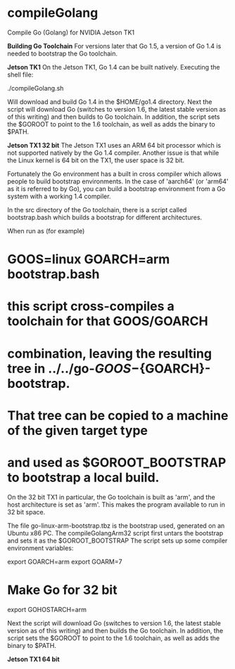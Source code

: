 # compileGolang
Compile Go (Golang) for NVIDIA Jetson TK1

<b>Building Go Toolchain</b>
For versions later that Go 1.5, a version of Go 1.4 is needed to bootstrap the Go toolchain.

<b>Jetson TK1</b>
On the Jetson TK1, Go 1.4 can be built natively. Executing the shell file:

./compileGolang.sh

Will download and build Go 1.4 in the $HOME/go1.4 directory. Next the script will download
Go (switches to version 1.6, the latest stable version as of this writing) and then builds to Go toolchain.
In addition, the script sets the $GOROOT to point to the 1.6 toolchain, as well as adds the binary to $PATH.


<b>Jetson TX1 32 bit</b>
The Jetson TX1 uses an ARM 64 bit processor which is not supported natively by the Go 1.4 compiler. Another issue
is that while the Linux kernel is 64 bit on the TX1, the user space is 32 bit. 

Fortunately the Go environment has a built in cross compiler which allows people to build bootstrap environments.
In the case of 'aarch64' (or 'arm64' as it is referred to by Go), you can build a bootstrap environment from a Go 
system with a working 1.4 compiler. 

In the src directory of the Go toolchain, there is a script called bootstrap.bash which builds a bootstrap for different architectures.

When run as (for example)
 #
 #	GOOS=linux GOARCH=arm bootstrap.bash
 #
 # this script cross-compiles a toolchain for that GOOS/GOARCH
 # combination, leaving the resulting tree in ../../go-${GOOS}-${GOARCH}-bootstrap.
 # That tree can be copied to a machine of the given target type
 # and used as $GOROOT_BOOTSTRAP to bootstrap a local build.
 
On the 32 bit TX1 in particular, the Go toolchain is built as 'arm', and the host architecture is set as 'arm'.
This makes the program available to run in 32 bit space.
 
The file go-linux-arm-bootstrap.tbz is the bootstrap used, generated on an Ubuntu x86 PC.
The compileGolangArm32 script first untars the bootstrap and sets it as the $GOROOT_BOOTSTRAP
The script sets up some compiler environment variables:

export GOARCH=arm
export GOARM=7
# Make Go for 32 bit
export GOHOSTARCH=arm

Next the script will download Go (switches to version 1.6, the latest stable version as of this writing) and then
builds the Go toolchain.
In addition, the script sets the $GOROOT to point to the 1.6 toolchain, as well as adds the binary to $PATH.


<b>Jetson TX1 64 bit</b>
